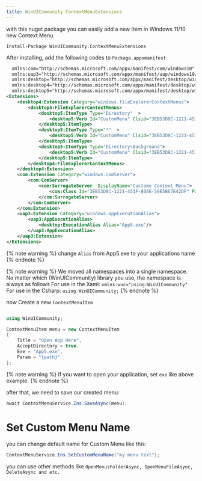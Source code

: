 ```yaml
---
title: WinUICommunity.ContextMenuExtensions
---
```


with this nuget package you can easily add a new Item in Windows 11/10 new Context Menu.

```
Install-Package WinUICommunity.ContextMenuExtensions
```

After installing, add the following codes to `Package.appxmanifest`

```xml
  xmlns:com="http://schemas.microsoft.com/appx/manifest/com/windows10"
  xmlns:uap3="http://schemas.microsoft.com/appx/manifest/uap/windows10/3"
  xmlns:desktop="http://schemas.microsoft.com/appx/manifest/desktop/windows10"
  xmlns:desktop4="http://schemas.microsoft.com/appx/manifest/desktop/windows10/4"
  xmlns:desktop5="http://schemas.microsoft.com/appx/manifest/desktop/windows10/5"
<Extensions>
    <desktop4:Extension Category="windows.fileExplorerContextMenus">
        <desktop4:FileExplorerContextMenus>
            <desktop5:ItemType Type="Directory"  >
                <desktop5:Verb Id="CustomMenu" Clsid="3EB53D8C-1221-451F-80AE-50E5B67E42DF" />
            </desktop5:ItemType>
            <desktop5:ItemType Type="*"  >
                <desktop5:Verb Id="CustomMenu" Clsid="3EB53D8C-1221-451F-80AE-50E5B67E42DF" />
            </desktop5:ItemType>
            <desktop5:ItemType Type="Directory\Background">
                <desktop5:Verb Id="CustomMenu" Clsid="3EB53D8C-1221-451F-80AE-50E5B67E42DF" />
            </desktop5:ItemType>
        </desktop4:FileExplorerContextMenus>
    </desktop4:Extension>
    <com:Extension Category="windows.comServer">
        <com:ComServer>
            <com:SurrogateServer  DisplayName="Custome Context Menu">
                <com:Class Id="3EB53D8C-1221-451F-80AE-50E5B67E42DF" Path="ContextMenuCustomHost.dll" ThreadingModel="STA"/>
            </com:SurrogateServer>
        </com:ComServer>
    </com:Extension>
    <uap3:Extension Category="windows.appExecutionAlias">
        <uap3:AppExecutionAlias>
            <desktop:ExecutionAlias Alias="App5.exe"/>
        </uap3:AppExecutionAlias>
    </uap3:Extension>
</Extensions>
```

{% note warning %}
change `Alias` from App5.exe to your applications name
{% endnote %}

{% note warning %}
We moved all namespaces into a single namespace. No matter which (WinUICommunity) library you use, the namespace is always as follows
For use in the Xaml:
`xmlns:wuc="using:WinUICommunity"`
For use in the Csharp:
`using WinUICommunity;`
{% endnote %}

now Create a new `ContextMenuItem`

```cs

using WinUICommunity;

ContextMenuItem menu = new ContextMenuItem
{
    Title = "Open App Here",
    AcceptDirectory = true,
    Exe = "App5.exe",
    Param = "{path}"
};
```

{% note warning %}
if you want to open your application, set `exe` like above example.
{% endnote %}

after that, we need to save our created menu:

```cs
await ContextMenuService.Ins.SaveAsync(menu);
```

# Set Custom Menu Name

you can change default name for Custom Menu like this:

```cs
ContextMenuService.Ins.SetCustomMenuName("my menu text");

```

you can use other methods like `OpenMenusFolderAsync, OpenMenuFileAsync, DeleteAsync and etc.`